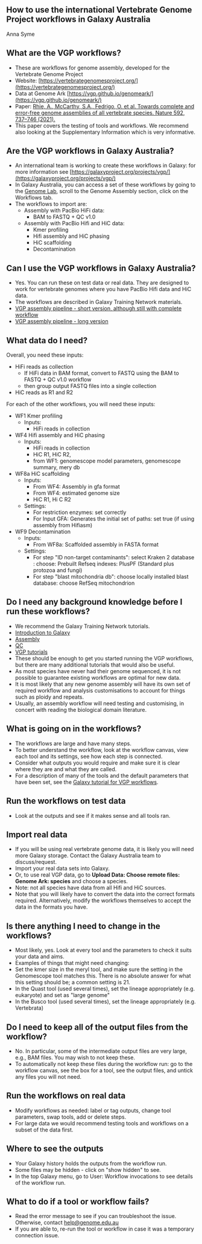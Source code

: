 ## **How to use the international Vertebrate Genome Project workflows in Galaxy Australia**

Anna Syme

## What are the VGP workflows?

* These are workflows for genome assembly, developed for the Vertebrate Genome Project
* Website: [https://vertebrategenomesproject.org/](https://vertebrategenomesproject.org/)
* Data at Genome Ark  [https://vgp.github.io/genomeark/](https://vgp.github.io/genomeark/)
* Paper: [Rhie, A., McCarthy, S.A., Fedrigo, O. et al. Towards complete and error-free genome assemblies of all vertebrate species. Nature 592, 737–746 (2021).](https://doi.org/10.1038/s41586-021-03451-0)
* This paper covers the testing of tools and workflows. We recommend also looking at the Supplementary Information which is very informative.

## Are the VGP workflows in Galaxy Australia?

* An international team is working to create these workflows in Galaxy: for more information see [https://galaxyproject.org/projects/vgp/](https://galaxyproject.org/projects/vgp/)
* In Galaxy Australia, you can access a set of these workflows by going to the [Genome Lab](https://genome.usegalaxy.org.au/), scroll to the Genome Assembly section, click on the Workflows tab.
* The workflows to import are:
    * Assembly with PacBio HiFi data:
        * BAM to FASTQ + QC v1.0
    * Assembly with PacBio Hifi and HiC data:
        * Kmer profiling
        * Hifi assembly and HiC phasing
        * HiC scaffolding
        * Decontamination

## Can I use the VGP workflows in Galaxy Australia?

* Yes. You can run these on test data or real data. They are designed to work for vertebrate genomes where you have PacBio Hifi data and HiC data. 
* The workflows are described in Galaxy Training Network materials. 
* [VGP assembly pipeline - short version, although still with complete workflow](https://training.galaxyproject.org/training-material/topics/assembly/tutorials/vgp_workflow_training/tutorial.html)
* [VGP assembly pipeline - long version](https://training.galaxyproject.org/training-material/topics/assembly/tutorials/vgp_genome_assembly/tutorial.html)
   
## What data do I need? 

Overall, you need these inputs: 

* HiFi reads as collection
  * If HiFi data in BAM format, convert to FASTQ using the BAM to FASTQ + QC v1.0 workflow
  * then group output FASTQ files into a single collection
* HiC reads as R1 and R2

For each of the other workflows, you will need these inputs:

* WF1 Kmer profiling
  * Inputs:
    *  HiFi reads in collection
* WF4 Hifi assembly and HiC phasing
  * Inputs: 
    * HiFi reads in collection
    * HiC R1, HiC R2, 
    * from WF1: genomescope model parameters, genomescope summary, mery db
* WF8a HiC scaffolding
  * Inputs:
    * From WF4: Assembly in gfa format
    * From WF4: estimated genome size
    * HiC R1, Hi C R2
  * Settings:
    * For restriction enzymes: set correctly
    * For Input GFA: Generates the initial set of paths: set true (if using assembly from Hifiasm) 
* WF9 Decontamination
  * Inputs:
    * From WF8a: Scaffolded assembly in FASTA format
  * Settings:
    * For step "ID non-target contaminants": select Kraken 2 database : choose: Prebuilt Refseq indexes: PlusPF (Standard plus protozoa and fungi)
    * For step "blast mitochondria db": choose locally installed blast database: choose RefSeq mitochondrion

## Do I need any background knowledge before I run these workflows? 

* We recommend the Galaxy Training Network tutorials. 
* [Introduction to Galaxy](https://training.galaxyproject.org/training-material/topics/introduction/tutorials/galaxy-intro-short/tutorial.html)
* [Assembly](https://training.galaxyproject.org/training-material/topics/assembly/tutorials/general-introduction/tutorial.html)
* [QC](https://training.galaxyproject.org/training-material/topics/sequence-analysis/tutorials/quality-control/tutorial.html)
* [VGP tutorials](https://training.galaxyproject.org/training-material/topics/assembly/tutorials/vgp_genome_assembly/tutorial.html)
* These should be enough to get you started running the VGP workflows, but there are many additional tutorials that would also be useful. 
* As most species have never had their genome sequenced, it is not possible to guarantee existing workflows are optimal for new data. 
* It is most likely that any new genome assembly will have its own set of required workflow and analysis customisations to account for things such as ploidy and repeats. 
* Usually, an assembly workflow will need testing and customising, in concert with reading the biological domain literature. 

## What is going on in the workflows?

* The workflows are large and have many steps. 
* To better understand the workflow, look at the workflow canvas, view each tool and its settings, see how each step is connected. 
* Consider what outputs you would require and make sure it is clear where they are and what they are called. 
* For a description of many of the tools and the default parameters that have been set, see the [Galaxy tutorial for VGP workflows](https://training.galaxyproject.org/training-material/topics/assembly/tutorials/vgp_genome_assembly/tutorial.html).

## Run the workflows on test data

* Look at the outputs and see if it makes sense and all tools ran. 

## Import real data

* If you will be using real vertebrate genome data, it is likely you will need more Galaxy storage. Contact the Galaxy Australia team to discuss/request. 
* Import your real data sets into Galaxy.
* Or, to use real VGP data, go to **Upload Data: Choose remote files: Genome Ark: species** and choose a species. 
* Note: not all species have data from all Hifi and HiC sources. 
* Note that you will likely have to convert the data into the correct formats required. Alternatively, modify the workflows themselves to accept the data in the formats you have. 

## Is there anything I need to change in the workflows?

* Most likely, yes. Look at every tool and the parameters to check it suits your data and aims. 
* Examples of things that might need changing:
* Set the kmer size in the meryl tool, and make sure the setting in the Genomescope tool matches this. There is no absolute answer for what this setting should be; a common setting is 21. 
* In the Quast tool (used several times), set the lineage appropriately (e.g. eukaryote) and set as "large genome" 
* In the Busco tool (used several times), set the lineage appropriately (e.g. Vertebrata)

## Do I need to keep all of the output files from the workflow?

* No. In particular, some of the intermediate output files are very large, e.g., BAM files. You may wish to not keep these. 
* To automatically not keep these files during the workflow run: go to the workflow canvas, see the box for a tool, see the output files, and untick any files you will not need. 

## Run the workflows on real data

* Modify workflows as needed: label or tag outputs, change tool parameters, swap tools, add or delete steps. 
* For large data we would recommend testing tools and workflows on a subset of the data first.

## Where to see the outputs

* Your Galaxy history holds the outputs from the workflow run.
* Some files may be hidden - click on "show hidden" to see.
* In the top Galaxy menu, go to User: Workflow invocations to see details of the workflow run. 

## What to do if a tool or workflow fails?

* Read the error message to see if you can troubleshoot the issue. Otherwise, contact help@genome.edu.au
* If you are able to, re-run the tool or workflow in case it was a temporary connection issue. 

